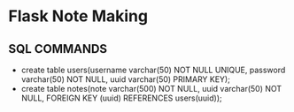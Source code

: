 # Flask Note Making

## SQL COMMANDS
- create table users(username varchar(50) NOT NULL UNIQUE, password varchar(50) NOT NULL, uuid varchar(50) PRIMARY KEY);
- create table notes(note varchar(500) NOT NULL, uuid varchar(50) NOT NULL, FOREIGN KEY (uuid) REFERENCES users(uuid));
